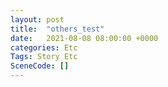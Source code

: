 ```yaml
---
layout: post
title:  "others_test"
date:   2021-08-08 08:00:00 +0000
categories: Etc
Tags: Story Etc
SceneCode: []
---
```

